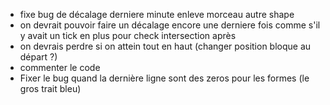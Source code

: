 - fixe bug de décalage derniere minute enleve morceau autre shape
- on devrait pouvoir faire un décalage encore une derniere fois comme s'il y avait un tick en plus pour check intersection après
- on devrais perdre si on attein tout en haut (changer position bloque au départ ?)
- commenter le code
- Fixer le bug quand la dernière ligne sont des zeros pour les formes (le gros trait bleu)
